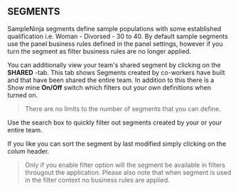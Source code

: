 ## SEGMENTS

SampleNinja segments define sample populations with some established qualification i.e. Woman - Divorsed - 30 to 40. By default sample segments use the panel business rules defined in the panel settings, however if you turn the segment as filter business rules are no longer applied.

You can additionally view your team's shared segment by clicking on the **SHARED** -tab. This tab shows Segments created by co-workers have built and that have been shared the entire team. In addition to this there is a Show mine **On/Off** switch which filters out your own definitions when turned on.

> There are no limits to the number of segments that you can define.

Use the search box to quickly filter out segments created by your or your entire team.

If you like you can sort the segment by last modified simply clicking on the colum header.

> Only if you enable filter option will the segment be available in filters througout the application. Please also note that when segment is used in the filter context no business rules are applied.

